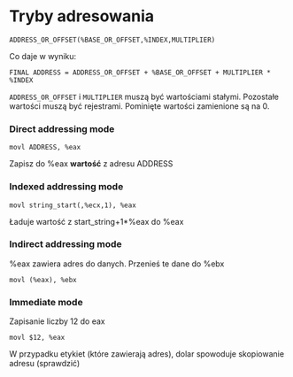 # Tryby adresowania

```
ADDRESS_OR_OFFSET(%BASE_OR_OFFSET,%INDEX,MULTIPLIER)
```

Co daje w wyniku:

```
FINAL ADDRESS = ADDRESS_OR_OFFSET + %BASE_OR_OFFSET + MULTIPLIER * %INDEX
```

`ADDRESS_OR_OFFSET` i `MULTIPLIER` muszą być wartościami stałymi. Pozostałe wartości muszą być rejestrami. Pominięte wartości zamienione są na 0.

### Direct addressing mode

```
movl ADDRESS, %eax
```

Zapisz do %eax **wartość** z adresu ADDRESS

### Indexed addressing mode

```
movl string_start(,%ecx,1), %eax
```

Ładuje wartość z start_string+1\*%eax do %eax

### Indirect addressing mode

%eax zawiera adres do danych. Przenieś te dane do %ebx

```
movl (%eax), %ebx
```

### Immediate mode

Zapisanie liczby 12 do eax

```
movl $12, %eax
```

W przypadku etykiet (które zawierają adres), dolar spowoduje skopiowanie adresu (sprawdzić)
